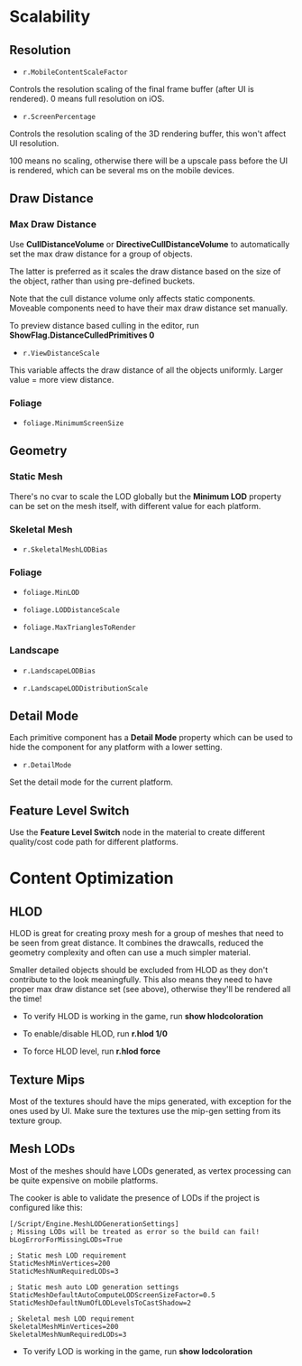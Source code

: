 # Scalability

## Resolution

* `r.MobileContentScaleFactor`

Controls the resolution scaling of the final frame buffer (after UI is rendered). 0 means full resolution on iOS.

* `r.ScreenPercentage`

Controls the resolution scaling of the 3D rendering buffer, this won't affect UI resolution. 

100 means no scaling, otherwise there will be a upscale pass before the UI is rendered, which can be several ms on the mobile devices.

## Draw Distance

### Max Draw Distance

Use **CullDistanceVolume** or **DirectiveCullDistanceVolume** to automatically set the max draw distance for a group of objects. 

The latter is preferred as it scales the draw distance based on the size of the object, rather than using pre-defined buckets.

Note that the cull distance volume only affects static components. Moveable components need to have their max draw distance set manually.

To preview distance based culling in the editor, run **ShowFlag.DistanceCulledPrimitives 0**

* `r.ViewDistanceScale`

This variable affects the draw distance of all the objects uniformly. Larger value = more view distance.

### Foliage

* `foliage.MinimumScreenSize`



## Geometry

### Static Mesh

There's no cvar to scale the LOD globally but the **Minimum LOD** property can be set on the mesh itself, with different value for each platform.

### Skeletal Mesh

* `r.SkeletalMeshLODBias`

### Foliage

* `foliage.MinLOD`

* `foliage.LODDistanceScale`

* `foliage.MaxTrianglesToRender`

### Landscape

* `r.LandscapeLODBias`

* `r.LandscapeLODDistributionScale`



## Detail Mode

Each primitive component has a **Detail Mode** property which can be used to hide the component for any platform with a lower setting.

* `r.DetailMode`

Set the detail mode for the current platform.

## Feature Level Switch

Use the **Feature Level Switch** node in the material to create different quality/cost code path for different platforms.

# Content Optimization

## HLOD

HLOD is great for creating proxy mesh for a group of meshes that need to be seen from great distance. It combines the drawcalls, reduced the geometry complexity and often can use a much simpler material.

Smaller detailed objects should be excluded from HLOD as they don't contribute to the look meaningfully. This also means they need to have proper max draw distance set (see above), otherwise they'll be rendered all the time!

 - To verify HLOD is working in the game, run **show hlodcoloration**

 - To enable/disable HLOD, run **r.hlod 1/0**

 - To force HLOD level, run **r.hlod force <LEVEL>**

## Texture Mips

Most of the textures should have the mips generated, with exception for the ones used by UI. Make sure the textures use the mip-gen setting from its texture group.

## Mesh LODs

Most of the meshes should have LODs generated, as vertex processing can be quite expensive on mobile platforms. 

The cooker is able to validate the presence of LODs if the project is configured like this:

```
[/Script/Engine.MeshLODGenerationSettings]
; Missing LODs will be treated as error so the build can fail!
bLogErrorForMissingLODs=True

; Static mesh LOD requirement
StaticMeshMinVertices=200
StaticMeshNumRequiredLODs=3

; Static mesh auto LOD generation settings
StaticMeshDefaultAutoComputeLODScreenSizeFactor=0.5
StaticMeshDefaultNumOfLODLevelsToCastShadow=2

; Skeletal mesh LOD requirement
SkeletalMeshMinVertices=200
SkeletalMeshNumRequiredLODs=3
```

- To verify LOD is working in the game, run **show lodcoloration**
